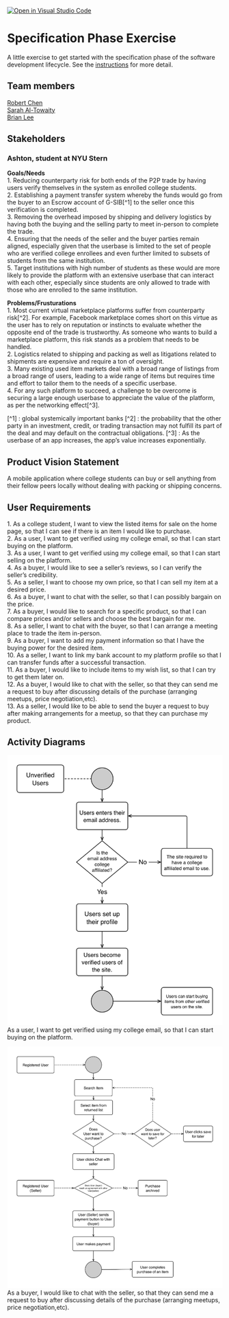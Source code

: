 [![Open in Visual Studio Code](https://classroom.github.com/assets/open-in-vscode-c66648af7eb3fe8bc4f294546bfd86ef473780cde1dea487d3c4ff354943c9ae.svg)](https://classroom.github.com/online_ide?assignment_repo_id=8553919&assignment_repo_type=AssignmentRepo)
# Specification Phase Exercise

A little exercise to get started with the specification phase of the software development lifecycle. See the [instructions](instructions.md) for more detail.

## Team members

[Robert Chen](https://github.com/RobertChenYF)\
[Sarah Al-Towaity](https://github.com/sarah-altowaity1)\
[Brian Lee](https://github.com/shl622)

## Stakeholders

### Ashton, student at NYU Stern
**Goals/Needs**\
<span>1. </span> Reducing counterparty risk for both ends of the P2P trade by having users verify themselves in the system as enrolled college students.<br/>
<span>2. </span> Establishing a payment transfer system whereby the funds would go from the buyer to an Escrow account of G-SIB[^1] to the seller once this verification is completed.<br/>
<span>3. </span> Removing the overhead imposed by shipping and delivery logistics by having both the buying and the selling party to meet in-person to complete the trade.<br/>
<span>4. </span> Ensuring that the needs of the seller and the buyer parties remain aligned, especially given that the userbase is limited to the set of people who are verified college enrollees and even further limited to subsets of students from the same institution. <br/>
<span>5. </span> Target institutions with high number of students as these would are more likely to provide the platform with an extensive userbase that can interact with each other, especially since students are only allowed to trade with those who are enrolled to the same institution.<br/>


**Problems/Frusturations**\
<span>1. </span> Most current virtual marketplace platforms suffer from counterparty risk[^2]. For example, Facebook marketplace comes short on this virtue as the user has to rely on reputation or instincts to evaluate whether the opposite end of the trade is trustworthy. As someone who wants to build a marketplace platform, this risk stands as a problem that needs to be handled.<br/>
<span>2. </span> Logistics related to shipping and packing as well as litigations related to shipments are expensive and require a ton of oversight. <br/>
<span>3. </span> Many existing used item markets deal with a broad range of listings from a broad range of users, leading to a wide range of items but requires time and effort to tailor them to the needs of a specific userbase.
<br/>
<span>4. </span> For any such platform to succeed, a challenge to be overcome is securing a large enough userbase to appreciate the value of the platform, as per the networking effect[^3].<br/>

[^1] : global systemically important banks
[^2] : the probability that the other party in an investment, credit, or trading transaction may not fulfill its part of the deal and may default on the contractual obligations.
[^3] : As the userbase of an app increases, the app’s value increases exponentially.

## Product Vision Statement

A mobile application where college students can buy or sell anything from their fellow peers locally without dealing with packing or shipping concerns.

## User Requirements

<span>1.</span> As a college student, I want to view the listed items for sale on the home page, so that I can see if there is an item I would like to purchase. <br/>
<span>2.</span> As a user, I want to get verified using my college email, so that I can start buying on the platform.<br/>
<span>3.</span> As a user, I want to get verified using my college email, so that I can start selling on the platform.<br/>
<span>4.</span> As a buyer, I would like to see a seller’s reviews, so I can verify the seller’s credibility.<br/>
<span>5.</span> As a seller, I want to choose my own price, so that I can sell my item at a desired price.<br/>
<span>6.</span> As a buyer, I want to chat with the seller, so that I can possibly bargain on the price. <br/>
<span>7.</span> As a buyer, I would like to search for a specific product, so that I can compare prices and/or sellers and choose the best bargain for me.<br/>
<span>8.</span> As a seller, I want to chat with the buyer, so that I can arrange a meeting place to trade the item in-person.<br/>
<span>9.</span> As a buyer, I want to add my payment information so that I have the buying power for the desired item.<br/>
<span>10.</span> As a seller, I want to link my bank account to my platform profile so that I can transfer funds after a successful transaction.<br/>
<span>11.</span> As a buyer, I would like to include items to my wish list, so that I can try to get them later on.<br/>
<span>12.</span> As a buyer, I would like to chat with the seller, so that they can send me a request to buy after discussing details of the purchase (arranging meetups, price negotiation,etc).<br/>
<span>13.</span> As a seller, I would like to be able to send the buyer a request to buy after making arrangements for a meetup, so that they can purchase my product.<br/>

## Activity Diagrams

![verify activity disgram](/Activity%20Diagram/User%20verifiy%20activity%20diagram.png)
As a user, I want to get verified using my college email, so that I can start buying on the platform. 

![buy item diagram](Activity%20Diagram/User%20buy%20activity%20diagram.jpeg)
As a buyer, I would like to chat with the seller, so that they can send me a request to buy after discussing details of the purchase (arranging meetups, price negotiation,etc).